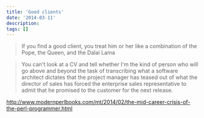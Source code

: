 ```yaml
---
title: 'Good clients'
date: '2014-03-11'
description:
tags: []
---
```


> If you find a good client, you treat him or her like a combination of the Pope, the Queen, and the Dalai Lama

> You can't look at a CV and tell whether I'm the kind of person who will go above and beyond the task of transcribing what a software architect dictates that the project manager has teased out of what the director of sales has forced the enterprise sales representative to admit that he promised to the customer for the next release.

http://www.modernperlbooks.com/mt/2014/02/the-mid-career-crisis-of-the-perl-programmer.html

